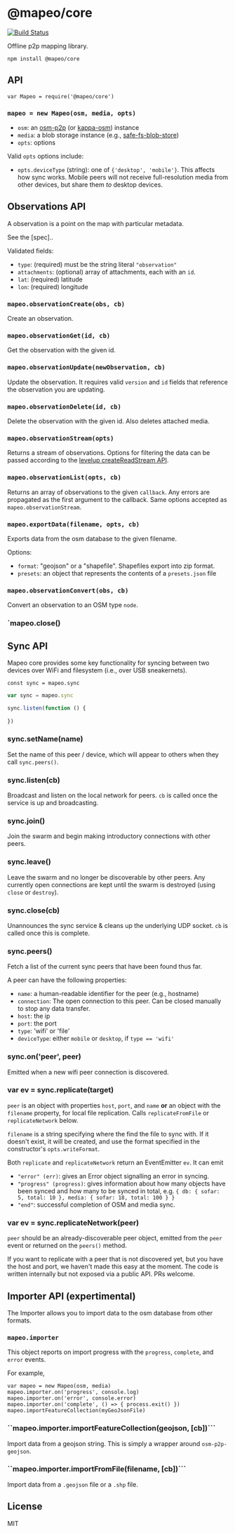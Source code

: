 # @mapeo/core

[![Build
Status](https://travis-ci.org/digidem/mapeo-core.svg?branch=master)](https://travis-ci.org/digidem/mapeo-core)

Offline p2p mapping library.


```
npm install @mapeo/core
```

## API

```
var Mapeo = require('@mapeo/core')
```

### `mapeo = new Mapeo(osm, media, opts)`

* `osm`: an [osm-p2p](http://github.com/digidem/kappa-osm) (or [kappa-osm](http://github.com/digidem/kappa-osm)) instance
* `media`: a blob storage instance (e.g., [safe-fs-blob-store](http://npmjs.com/safe-fs-blob-store))
* `opts`: options

Valid `opts` options include:
- `opts.deviceType` (string): one of `{'desktop', 'mobile'}`. This affects how sync works. Mobile peers will not receive full-resolution media from other devices, but share them *to* desktop devices.

## Observations API 

A observation is a point on the map with particular metadata. 

See the [spec].. 

Validated fields:

  * `type`: (required) must be the string literal `"observation"`
  * `attachments`: (optional) array of attachments, each with an `id`.
  * `lat`: (required) latitude
  * `lon`: (required) longitude

### `mapeo.observationCreate(obs, cb)`

Create an observation. 

### `mapeo.observationGet(id, cb)`

Get the observation with the given id.

### `mapeo.observationUpdate(newObservation, cb)`

Update the observation. It requires valid `version` and `id` fields that
reference the observation you are updating.

### `mapeo.observationDelete(id, cb)`

Delete the observation with the given id. Also deletes attached media.

### `mapeo.observationStream(opts)`

Returns a stream of observations. Options for filtering the data can be passed
according to the [levelup createReadStream
API](https://github.com/Level/levelup#createReadStream).

### `mapeo.observationList(opts, cb)`

Returns an array of observations to the given `callback`. Any errors are
propagated as the first argument to the callback. Same options accepted as
`mapeo.observationStream`.

### `mapeo.exportData(filename, opts, cb)`

Exports data from the osm database to the given filename. 

Options:

  * `format`: "geojson" or a "shapefile". Shapefiles export into zip format.
  * `presets`: an object that represents the contents of a `presets.json` file

### `mapeo.observationConvert(obs, cb)`

Convert an observation to an OSM type `node`.

### `mapeo.close()

## Sync API

Mapeo core provides some key functionality for syncing between two devices over
WiFi and filesystem (i.e., over USB sneakernets).

`const sync = mapeo.sync`

```js
var sync = mapeo.sync

sync.listen(function () {
  
})
```

### sync.setName(name)

Set the name of this peer / device, which will appear to others when they call
`sync.peers()`.

### sync.listen(cb)

Broadcast and listen on the local network for peers. `cb` is called once the service is up and broadcasting.

### sync.join()

Join the swarm and begin making introductory connections with other peers. 
### sync.leave()

Leave the swarm and no longer be discoverable by other peers. Any currently
open connections are kept until the swarm is destroyed (using `close` or
`destroy`).

### sync.close(cb)

Unannounces the sync service & cleans up the underlying UDP socket. `cb` is called once this is complete.

### sync.peers()

Fetch a list of the current sync peers that have been found thus far.

A peer can have the following properties:

  * `name`: a human-readable identifier for the peer (e.g., hostname)
  * `connection`: The open connection to this peer. Can be closed manually to
    stop any data transfer. 
  * `host`: the ip
  * `port`: the port
  * `type`: 'wifi' or 'file'
  * `deviceType`: either `mobile` or `desktop`, if `type == 'wifi'`
  
### sync.on('peer', peer)

Emitted when a new wifi peer connection is discovered.

### var ev = sync.replicate(target)

`peer` is an object with properties `host`, `port`, and `name` **or** an object
with the `filename` property, for local file replication. Calls
`replicateFromFile` or `replicateNetwork` below.

`filename` is a string specifying where the find the file to sync with. If it
doesn't exist, it will be created, and use the format specified in the
constructor's `opts.writeFormat`.

Both `replicate` and `replicateNetwork` return an EventEmitter `ev`. It can emit

- `"error" (err)`: gives an Error object signalling an error in syncing.
- `"progress" (progress)`: gives information about how many objects have been synced and how many to be synced in total, e.g. `{ db: { sofar: 5, total: 10 }, media: { sofar: 18, total: 100 } }`
- `"end"`: successful completion of OSM and media sync.

### var ev = sync.replicateNetwork(peer)

`peer` should be an already-discoverable peer object, emitted from the `peer`
event or returned on the `peers()` method.

If you want to replicate with a peer that is not discovered yet, but you have
the host and port, we haven't made this easy at the moment. The code is written
internally but not exposed via a public API. PRs welcome.

## Importer API (expertimental) 

The Importer allows you to import data to the osm database from other formats.

### ``mapeo.importer``

This object reports on import progress with the `progress`,
`complete`, and `error` events.

For example,
```
var mapeo = new Mapeo(osm, media)
mapeo.importer.on('progress', console.log)
mapeo.importer.on('error', console.error)
mapeo.importer.on('complete', () => { process.exit() })
mapeo.importFeatureCollection(myGeoJsonFile)
```

### ``mapeo.importer.importFeatureCollection(geojson, [cb])```

Import data from a geojson string. This is simply a wrapper around `osm-p2p-geojson`.

### ``mapeo.importer.importFromFile(filename, [cb])```

Import data from a `.geojson` file or a `.shp` file.

## License

MIT
